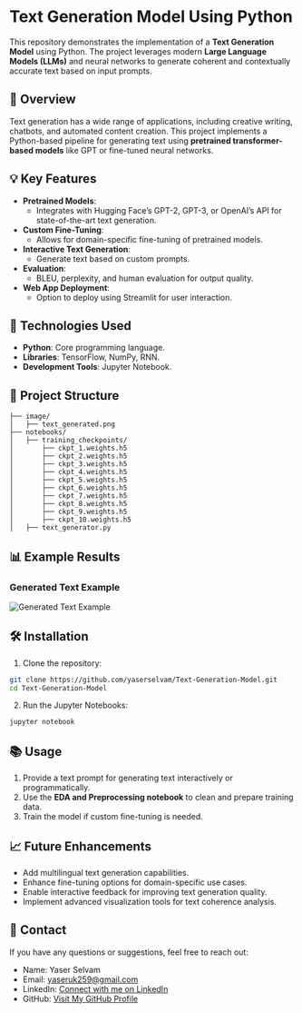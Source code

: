 # Text Generation Model Using Python

This repository demonstrates the implementation of a **Text Generation Model** using Python. The project leverages modern **Large Language Models (LLMs)** and neural networks to generate coherent and contextually accurate text based on input prompts.

## 📌 Overview

Text generation has a wide range of applications, including creative writing, chatbots, and automated content creation. This project implements a Python-based pipeline for generating text using **pretrained transformer-based models** like GPT or fine-tuned neural networks.

## 💡 Key Features

- **Pretrained Models**:
  - Integrates with Hugging Face’s GPT-2, GPT-3, or OpenAI’s API for state-of-the-art text generation.
- **Custom Fine-Tuning**:
  - Allows for domain-specific fine-tuning of pretrained models.
- **Interactive Text Generation**:
  - Generate text based on custom prompts.
- **Evaluation**:
  - BLEU, perplexity, and human evaluation for output quality.
- **Web App Deployment**:
  - Option to deploy using Streamlit for user interaction.

## 🚀 Technologies Used

- **Python**: Core programming language.
- **Libraries**: TensorFlow, NumPy, RNN.
- **Development Tools**: Jupyter Notebook.

## 📂 Project Structure

```
├── image/
│   ├── text_generated.png
├── notebooks/
│   ├── training_checkpoints/
│       ├── ckpt_1.weights.h5        
│       ├── ckpt_2.weights.h5        
│       ├── ckpt_3.weights.h5        
│       ├── ckpt_4.weights.h5        
│       ├── ckpt_5.weights.h5        
│       ├── ckpt_6.weights.h5        
│       ├── ckpt_7.weights.h5        
│       ├── ckpt_8.weights.h5        
│       ├── ckpt_9.weights.h5        
│       ├── ckpt_10.weights.h5                
│   ├── text_generator.py    
```

## 📊 Example Results

### Generated Text Example

![Generated Text Example](./image/text_generated.png)

## 🛠️ Installation

1.	Clone the repository:
   
```bash
git clone https://github.com/yaserselvam/Text-Generation-Model.git
cd Text-Generation-Model
```

2.	Run the Jupyter Notebooks:

```bash
jupyter notebook
```

## 📚 Usage

1.	Provide a text prompt for generating text interactively or programmatically.
2.	Use the **EDA and Preprocessing notebook** to clean and prepare training data.
3.	Train the model if custom fine-tuning is needed.

## 📈 Future Enhancements

- Add multilingual text generation capabilities.
- Enhance fine-tuning options for domain-specific use cases.
- Enable interactive feedback for improving text generation quality.
- Implement advanced visualization tools for text coherence analysis.

## 💌 Contact

If you have any questions or suggestions, feel free to reach out:
- Name: Yaser Selvam
- Email: yaseruk259@gmail.com
- LinkedIn: [Connect with me on LinkedIn](https://www.linkedin.com/in/yaserselvam)
- GitHub: [Visit My GitHub Profile](https://github.com/yaserselvam)
